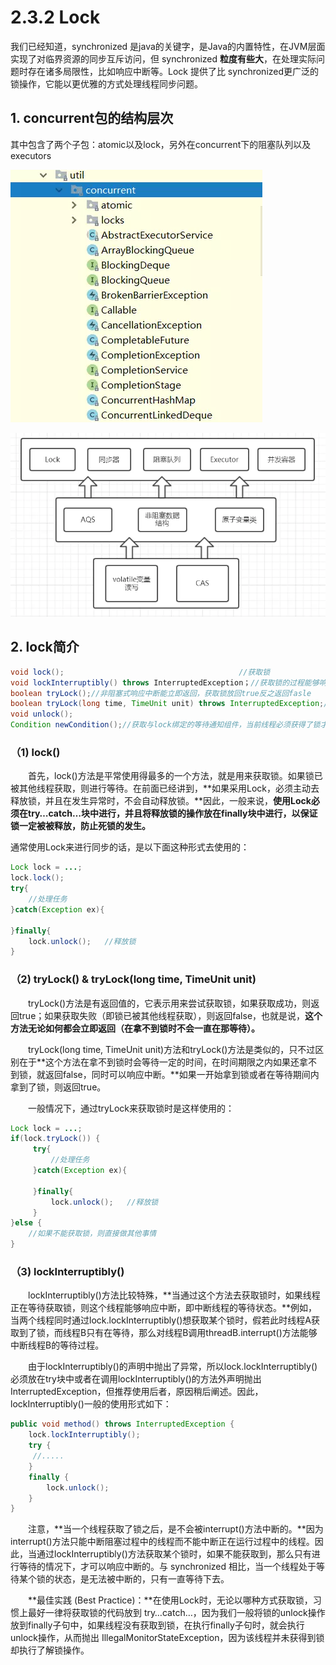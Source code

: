 # 2.3.2 Lock

 我们已经知道，synchronized 是java的关键字，是Java的内置特性，在JVM层面实现了对临界资源的同步互斥访问，但 synchronized **粒度有些大**，在处理实际问题时存在诸多局限性，比如响应中断等。Lock 提供了比 synchronized更广泛的锁操作，它能以更优雅的方式处理线程同步问题。

## 1. concurrent包的结构层次

其中包含了两个子包：atomic以及lock，另外在concurrent下的阻塞队列以及executors

![concurrent&#x76EE;&#x5F55;&#x7ED3;&#x6784;](../../../.gitbook/assets/image%20%28309%29.png)

![concurrent&#x5305;&#x5B9E;&#x73B0;&#x6574;&#x4F53;&#x793A;&#x610F;&#x56FE;](../../../.gitbook/assets/image%20%2878%29.png)

## 2. lock简介

```java
void lock();                                       //获取锁
void lockInterruptibly() throws InterruptedException；//获取锁的过程能够响应中断
boolean tryLock();//非阻塞式响应中断能立即返回，获取锁放回true反之返回fasle
boolean tryLock(long time, TimeUnit unit) throws InterruptedException;//超时获取锁，在超时内或者未中断的情况下能够获取锁
void unlock();
Condition newCondition();//获取与lock绑定的等待通知组件，当前线程必须获得了锁才能进行等待，进行等待时会先释放锁，当再次获取锁时才能从等待中返回
```

### （1\) lock\(\)

　　首先，lock\(\)方法是平常使用得最多的一个方法，就是用来获取锁。如果锁已被其他线程获取，则进行等待。在前面已经讲到，**如果采用Lock，必须主动去释放锁，并且在发生异常时，不会自动释放锁。**因此，一般来说，**使用Lock必须在try…catch…块中进行，并且将释放锁的操作放在finally块中进行，以保证锁一定被被释放，防止死锁的发生。**

通常使用Lock来进行同步的话，是以下面这种形式去使用的：

```java
Lock lock = ...;
lock.lock();
try{
    //处理任务
}catch(Exception ex){

}finally{
    lock.unlock();   //释放锁
}
```

### （2\) tryLock\(\) & tryLock\(long time, TimeUnit unit\)

　　tryLock\(\)方法是有返回值的，它表示用来尝试获取锁，如果获取成功，则返回true；如果获取失败（即锁已被其他线程获取），则返回false，也就是说，**这个方法无论如何都会立即返回（在拿不到锁时不会一直在那等待）。**

　　tryLock\(long time, TimeUnit unit\)方法和tryLock\(\)方法是类似的，只不过区别在于**这个方法在拿不到锁时会等待一定的时间，在时间期限之内如果还拿不到锁，就返回false，同时可以响应中断。**如果一开始拿到锁或者在等待期间内拿到了锁，则返回true。

　　一般情况下，通过tryLock来获取锁时是这样使用的：

```java
Lock lock = ...;
if(lock.tryLock()) {
     try{
         //处理任务
     }catch(Exception ex){

     }finally{
         lock.unlock();   //释放锁
     } 
}else {
    //如果不能获取锁，则直接做其他事情
}
```

### （3\) lockInterruptibly\(\)

　　lockInterruptibly\(\)方法比较特殊，**当通过这个方法去获取锁时，如果线程正在等待获取锁，则这个线程能够响应中断，即中断线程的等待状态。**例如，当两个线程同时通过lock.lockInterruptibly\(\)想获取某个锁时，假若此时线程A获取到了锁，而线程B只有在等待，那么对线程B调用threadB.interrupt\(\)方法能够中断线程B的等待过程。

　　由于lockInterruptibly\(\)的声明中抛出了异常，所以lock.lockInterruptibly\(\)必须放在try块中或者在调用lockInterruptibly\(\)的方法外声明抛出 InterruptedException，但推荐使用后者，原因稍后阐述。因此，lockInterruptibly\(\)一般的使用形式如下：

```java
public void method() throws InterruptedException {
    lock.lockInterruptibly();
    try {  
     //.....
    }
    finally {
        lock.unlock();
    }  
}
```

　　注意，**当一个线程获取了锁之后，是不会被interrupt\(\)方法中断的。**因为interrupt\(\)方法只能中断阻塞过程中的线程而不能中断正在运行过程中的线程。因此，当通过lockInterruptibly\(\)方法获取某个锁时，如果不能获取到，那么只有进行等待的情况下，才可以响应中断的。与 synchronized 相比，当一个线程处于等待某个锁的状态，是无法被中断的，只有一直等待下去。

　　**最佳实践 \(Best Practice\)：**在使用Lock时，无论以哪种方式获取锁，习惯上最好一律将获取锁的代码放到 try…catch…，因为我们一般将锁的unlock操作放到finally子句中，如果线程没有获取到锁，在执行finally子句时，就会执行unlock操作，从而抛出 IllegalMonitorStateException，因为该线程并未获得到锁却执行了解锁操作。  


